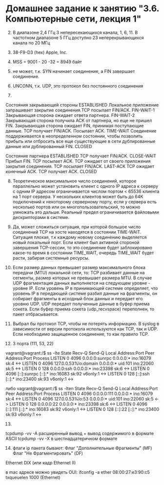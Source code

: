 # Домашнее задание к занятию "3.6. Компьютерные сети, лекция 1"

2. В диапазоне 2,4 ГГц 3 непересекающихся канала, 1, 6, 11.
   В частотном диапазоне 5 ГГц доступно 23 неперекрывающихся канала по 20 МГц

3. 38-F9-D3 (hex) Apple, Inc. 

4. MSS = 9001 - 20 -32 = 8949 байт

5. не может, т.к. SYN начинает соединение, а FIN завершает соединение.

6. UNCONN, т.к. UDP, это протокол без постоянного соединения

7. 
Состояния закрывающей стороны
ESTABLISHED Локальное приложение запрашивает закрытие соединения.TCP посылает FIN/ACK. 
FIN-WAIT-1 Закрывающая сторона ожидает ответа партнера. 
FIN-WAIT-2 Закрывающая сторона получила ACK от партнера, но еще не пришел FIN. 
Закрывающая сторона ожидает FIN, принимая поступающие данные. TCP получает FIN/ACK. Посылает ACK. 
TIME-WAIT Соединение поддерживается в неопределенном состоянии, чтобы позволить прибыть или отбросить все еще 
существующие в сети дублированные данные или дублированный FIN. 
CLOSED

Состояние партнера 
ESTABLISHED TCP получает FIN/ACK. 
CLOSE-WAIT Прибыл FIN. 
TCP посылает ACK. 
TCP ожидает от своего приложения закрытия соединения. 
TCP посылает FIN/ACK. LAST-ACK TCP ожидает конечный ACK. TCP получает ACK. 
CLOSED

8. Теоретическое максимальное число соединений, которое параллельно может установить клиент с одного IP адреса к серверу
с одним IP адресом ограничивается числом портом < 65536 клиента	 на 1 порт сервера.
У нескольких клиентов может быть до 64K подключений к некоторому серверному порту, если у сервера есть несколько портов 
или он многопользовательский, то можно умножать это дальше. Реальный предел ограничивается файловыми дескрипторами в системе.

9. Да, может сложиться ситуация, при которой большое число соединений TCP на хосте находятся в состоянии TIME-WAIT. Ситуация плохая,
т.к каждому новому соединению выделяется новый локальный порт. Если клиент был активной стороной завершения TCP-сессии, 
то это соединение будет заблокировано какое-то время в состоянии TIME_WAIT, очередь TIME_WAIT будет расти, забирая системные ресурсы.

10. Если размер данных превышает размер максимального блока передачи (MTU) локальной сети, то:
TCP разбивает данные на сегменты, размер которых не превышает размера MTU.
В случае UDP фрагментация данных выполняется на следующем уровне - уровне IP.
Если уровень IP в принимающей системе определяет, что уровень IP в передающей системе разбил данные на фрагменты, он собирает фрагменты
 в исходный блок данных и передает его уровню UDP. UDP передает полученные данные в буфер приема сокета.
Если буфер приема сокета (udp_recvspace) переполнен, то пакет отбрасывается.

11. Выбрал бы протокол TCP, чтобы не потерять информацию.
В syslog в зависимости от версии протокола используются как TCP, так и UDP. Если необходимо защищенное соединение, то как правило TCP.

12. 3 порта (111, 53, 22)

vagrant@vagrant:/$ ss -lte
State        Recv-Q       Send-Q              Local Address:Port                 Peer Address:Port       Process
LISTEN       0            4096                      0.0.0.0:sunrpc                    0.0.0.0:*           ino:16079 sk:4 <->
LISTEN       0            4096                127.0.0.53%lo:domain                    0.0.0.0:*           uid:101 ino:22060 sk:5 <->
LISTEN       0            128                       0.0.0.0:ssh                       0.0.0.0:*           ino:23398 sk:6 <->
LISTEN       0            4096                         [::]:sunrpc                       [::]:*           ino:16083 sk:92 v6only:1 <->
LISTEN       0            128                          [::]:ssh                          [::]:*           ino:23400 sk:93 v6only:1 <->

либо 
vagrant@vagrant:/$ ss -lten
State        Recv-Q        Send-Q               Local Address:Port               Peer Address:Port       Process
LISTEN       0             4096                       0.0.0.0:111                     0.0.0.0:*           ino:16079 sk:4 <->
LISTEN       0             4096                 127.0.0.53%lo:53                      0.0.0.0:*           uid:101 ino:22060 sk:5 <->
LISTEN       0             128                        0.0.0.0:22                      0.0.0.0:*           ino:23398 sk:6 <->
LISTEN       0             4096                          [::]:111                        [::]:*           ino:16083 sk:92 v6only:1 <->
LISTEN       0             128                           [::]:22                         [::]:*           ino:23400 sk:93 v6only:1 <->

13. 
tcpdump -vv -A расширенный вывод + вывод содержимого в формате ASCII
tcpdump -vv -X в шестнадцатеричном формате

14. флаги ip пакета бывают:
Флаг "Дополнительные Фрагменты" (MF)
Флаг "Не Фрагментировать" (DF)

Ethernet DIX (или кадр Ethernet II)

в mac адресе можно увидеть OUI:
ifconfig -a
ether 08:00:27:e3:90:c5  txqueuelen 1000  (Ethernet)


